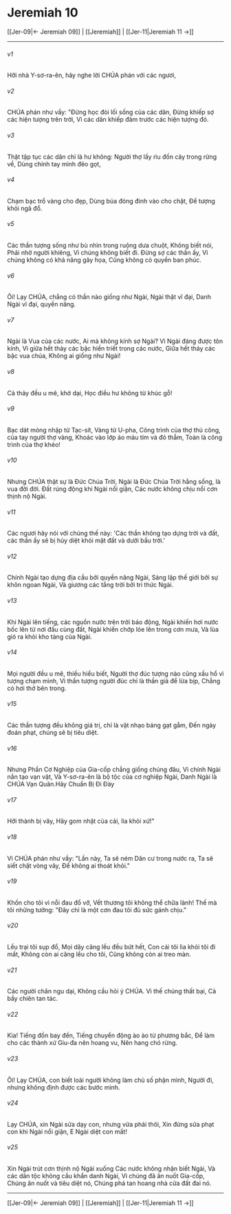 # Jeremiah 10

[[Jer-09|← Jeremiah 09]] | [[Jeremiah]] | [[Jer-11|Jeremiah 11 →]]
***



###### v1 
Hỡi nhà Y-sơ-ra-ên, hãy nghe lời CHÚA phán với các ngươi, 

###### v2 
CHÚA phán như vầy: "Đừng học đòi lối sống của các dân, Đừng khiếp sợ các hiện tượng trên trời, Vì các dân khiếp đảm trước các hiện tượng đó. 

###### v3 
Thật tập tục các dân chỉ là hư không: Người thợ lấy rìu đốn cây trong rừng về, Dùng chính tay mình đẽo gọt, 

###### v4 
Chạm bạc trổ vàng cho đẹp, Dùng búa đóng đinh vào cho chặt, Để tượng khỏi ngã đổ. 

###### v5 
Các thần tượng sống như bù nhìn trong ruộng dưa chuột, Không biết nói, Phải nhờ người khiêng, Vì chúng không biết đi. Đừng sợ các thần ấy, Vì chúng không có khả năng gây họa, Cũng không có quyền ban phúc. 

###### v6 
Ôi! Lạy CHÚA, chẳng có thần nào giống như Ngài, Ngài thật vĩ đại, Danh Ngài vĩ đại, quyền năng. 

###### v7 
Ngài là Vua của các nước, Ai mà không kính sợ Ngài? Vì Ngài đáng được tôn kính, Vì giữa hết thảy các bậc hiền triết trong các nước, Giữa hết thảy các bậc vua chúa, Không ai giống như Ngài! 

###### v8 
Cả thảy đều u mê, khờ dại, Học điều hư không từ khúc gỗ! 

###### v9 
Bạc dát mỏng nhập từ Tạc-sít, Vàng từ U-pha, Công trình của thợ thủ công, của tay người thợ vàng, Khoác vào lớp áo màu tím và đỏ thẫm, Toàn là công trình của thợ khéo! 

###### v10 
Nhưng CHÚA thật sự là Đức Chúa Trời, Ngài là Đức Chúa Trời hằng sống, là vua đời đời. Đất rúng động khi Ngài nổi giận, Các nước không chịu nổi cơn thịnh nộ Ngài. 

###### v11 
Các ngươi hãy nói với chúng thế này: 'Các thần không tạo dựng trời và đất, các thần ấy sẽ bị hủy diệt khỏi mặt đất và dưới bầu trời.' 

###### v12 
Chính Ngài tạo dựng địa cầu bởi quyền năng Ngài, Sáng lập thế giới bởi sự khôn ngoan Ngài, Và giương các tầng trời bởi tri thức Ngài. 

###### v13 
Khi Ngài lên tiếng, các nguồn nước trên trời báo động, Ngài khiến hơi nước bốc lên từ nơi đầu cùng đất, Ngài khiến chớp lóe lên trong cơn mưa, Và lùa gió ra khỏi kho tàng của Ngài. 

###### v14 
Mọi người đều u mê, thiếu hiểu biết, Người thợ đúc tượng nào cũng xấu hổ vì tượng chạm mình, Vì thần tượng người đúc chỉ là thần giả để lừa bịp, Chẳng có hơi thở bên trong. 

###### v15 
Các thần tượng đều không giá trị, chỉ là vật nhạo báng gạt gẫm, Đến ngày đoán phạt, chúng sẽ bị tiêu diệt. 

###### v16 
Nhưng Phần Cơ Nghiệp của Gia-cốp chẳng giống chúng đâu, Vì chính Ngài nắn tạo vạn vật, Và Y-sơ-ra-ên là bộ tộc của cơ nghiệp Ngài, Danh Ngài là CHÚA Vạn Quân.Hãy Chuẩn Bị Đi Đày 

###### v17 
Hỡi thành bị vây, Hãy gom nhặt của cải, lìa khỏi xứ!" 

###### v18 
Vì CHÚA phán như vầy: "Lần này, Ta sẽ ném Dân cư trong nước ra, Ta sẽ siết chặt vòng vây, Để không ai thoát khỏi." 

###### v19 
Khốn cho tôi vì nỗi đau đổ vỡ, Vết thương tôi không thể chữa lành! Thế mà tôi những tưởng: "Đây chỉ là một cơn đau tôi đủ sức gánh chịu." 

###### v20 
Lều trại tôi sụp đổ, Mọi dây căng lều đều bứt hết, Con cái tôi lìa khỏi tôi đi mất, Không còn ai căng lều cho tôi, Cũng không còn ai treo màn. 

###### v21 
Các người chăn ngu dại, Không cầu hỏi ý CHÚA. Vì thế chúng thất bại, Cả bầy chiên tan tác. 

###### v22 
Kìa! Tiếng đồn bay đến, Tiếng chuyển động ào ào từ phương bắc, Để làm cho các thành xứ Giu-đa nên hoang vu, Nên hang chó rừng. 

###### v23 
Ôi! Lạy CHÚA, con biết loài người không làm chủ số phận mình, Người đi, nhưng không định được các bước mình. 

###### v24 
Lạy CHÚA, xin Ngài sửa dạy con, nhưng vừa phải thôi, Xin đừng sửa phạt con khi Ngài nổi giận, E Ngài diệt con mất! 

###### v25 
Xin Ngài trút cơn thịnh nộ Ngài xuống Các nước không nhận biết Ngài, Và các dân tộc không cầu khẩn danh Ngài, Vì chúng đã ăn nuốt Gia-cốp, Chúng ăn nuốt và tiêu diệt nó, Chúng phá tan hoang nhà cửa đất đai nó.

***
[[Jer-09|← Jeremiah 09]] | [[Jeremiah]] | [[Jer-11|Jeremiah 11 →]]
